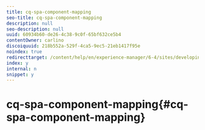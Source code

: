 ```yaml
---
title: cq-spa-component-mapping
seo-title: cq-spa-component-mapping
description: null
seo-description: null
uuid: 60934b60-de26-4c38-9c0f-65bf632ce5b4
contentOwner: carlino
discoiquuid: 218b552a-529f-4ca5-9ec5-21eb1417f95e
noindex: true
redirecttarget: /content/help/en/experience-manager/6-4/sites/developing/using/reference-materials
index: y
internal: n
snippet: y
---
```


# cq-spa-component-mapping{#cq-spa-component-mapping}

